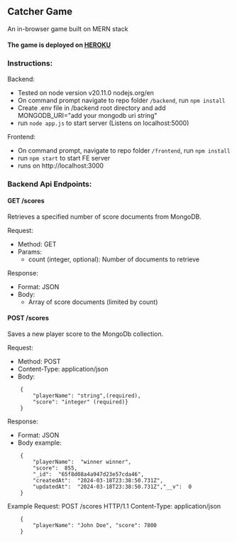 ## Catcher Game
An in-browser game built on MERN stack

#### The game is deployed on [HEROKU](https://reiner-catcher-frontend-cf9af3651b63.herokuapp.com/)

### Instructions:
Backend:
 - Tested on node version v20.11.0 nodejs.org/en
 - On command prompt navigate to repo folder `/backend`, run `npm install`
 - Create .env file in /backend root directory and add MONGODB_URI="add your mongodb uri string"
 - run `node app.js` to start server (Listens on localhost:5000)

Frontend:
 - On command prompt, navigate to repo folder `/frontend`, run `npm install`
 - run `npm start` to start FE server
 - runs on http://localhost:3000

###  Backend Api Endpoints:

#### GET /scores
Retrieves a specified number of score documents from MongoDB.

Request:
 * Method: GET
 * Params: 
	 * count (integer, optional): Number of documents to retrieve

Response:
* Format: JSON
* Body:
	* Array of score documents (limited by count)

#### POST /scores
Saves a new player score to the MongoDb collection.

Request:
* Method: POST
* Content-Type: application/json
* Body:
 ```
	 {
		 "playerName": "string",(required),
		 "score": "integer" (required)}
	 }
```

Response:
* Format: JSON
* Body example:
```
	{
		"playerName":  "winner winner",
		"score":  855,
		"_id":  "65f8d08a4a947d23e57cda46",
		"createdAt":  "2024-03-18T23:38:50.731Z",
		"updatedAt":  "2024-03-18T23:38:50.731Z","__v":  0
	}
```

Example Request:
POST /scores 
HTTP/1.1 
Content-Type: application/json
 ```
	 { 
		 "playerName": "John Doe", "score": 7800 
	 }
 ```
